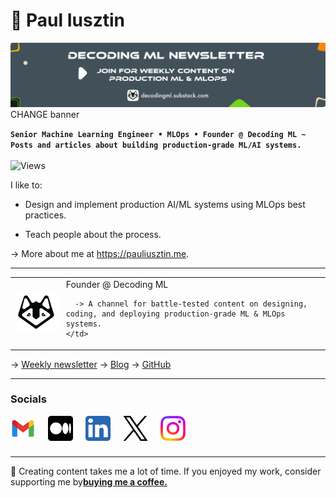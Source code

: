 # 🤖 Paul Iusztin

![Banner](/images/banner.png) CHANGE banner

**`Senior Machine Learning Engineer • MLOps • Founder @ Decoding ML ~ Posts and articles about building production-grade ML/AI systems.`**
<br/>
<br/>
![Views](https://komarev.com/ghpvc/?username=IusztinPaul)

I like to:

* Design and implement production AI/ML systems using MLOps best practices.

* Teach people about the process.

-> More about me at https://pauliusztin.me.

------

<table>
  <tr>
    <td>
      <a href="https://linktr.ee/decodingml">
        <img src="images/dml_1500.png" alt="DML Logo" width="150"/>
      </a>
    </td>
    <td>
      Founder @ Decoding ML

      -> A channel for battle-tested content on designing, coding, and deploying production-grade ML & MLOps systems.
    </td>
  </tr>
</table>

-> [Weekly newsletter](https://decodingml.substack.com/)
-> [Blog](https://medium.com/decodingml)
-> [GitHub](https://github.com/decodingml)

-----

### Socials

[<img alt="gmail" width="40px" src="images/gmail_512.png" align="left" style="padding-right:20px;"/>](mailto:p.b.iusztin@gmail.com?subject=[From%20GitHub]%20ML%20Collaborations)
[<img alt="medium" width="40px" src="images/medium_512.png" align="left" style="padding-right:20px;"/>](https://pauliusztin.medium.com/)
[<img alt="linkedin" width="40px" src="images/linkedin_512.png" align="left" style="padding-right:20px;"/>](https://www.linkedin.com/in/pauliusztin)
[<img alt="x" width="40px" src="images/x_512.png" align="left" style="padding-right:20px;"/>](https://x.com/iusztinpaul)
[<img alt="linkedin" width="40px" src="images/instagram_512.png" align="left" style="padding-right:20px;"/>](https://www.instagram.com/pauliusztin/)

<br/>
<br/>
<br/>

-----

🎨 Creating content takes me a lot of time. If you enjoyed my work, consider supporting me by[**buying me a coffee.**](https://www.buymeacoffee.com/pauliusztin)
